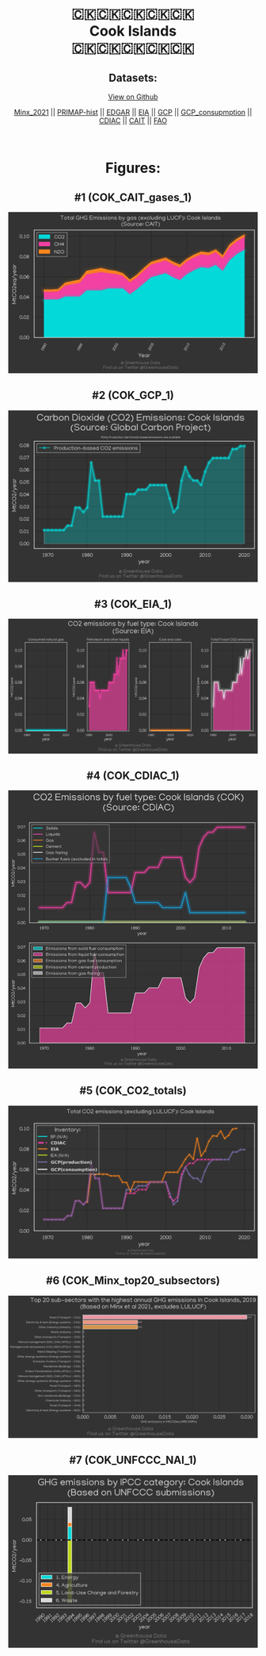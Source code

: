 
<center>
<h1 align="center">
🇨🇰🇨🇰🇨🇰🇨🇰🇨🇰
<br>
Cook Islands
<br>
🇨🇰🇨🇰🇨🇰🇨🇰🇨🇰
</h1>
<h2>Datasets:</h2>
<p><a href="https://github.com/dquintani/GreenhouseData/tree/master/country_data/COK_Cook Islands/data">View on Github</a>
<br></p><p><a href="data/COK_Minx_2021.csv">Minx_2021</a> || <a href="data/COK_PRIMAP-hist.csv">PRIMAP-hist</a> || <a href="data/COK_EDGAR.csv">EDGAR</a> || <a href="data/COK_EIA.csv">EIA</a> || <a href="data/COK_GCP.csv">GCP</a> || <a href="data/COK_GCP_consupmption.csv">GCP_consupmption</a> || <a href="data/COK_CDIAC.csv">CDIAC</a> || <a href="data/COK_CAIT.csv">CAIT</a> || <a href="data/COK_FAO.csv">FAO</a></p><p><br></p>
<h1>Figures:</h1><h2>#1 (COK_CAIT_gases_1)</h2>
<p><img alt="" src="figures/COK_CAIT_gases_1.png" /></p><h2>#2 (COK_GCP_1)</h2>
<p><img alt="" src="figures/COK_GCP_1.png" /></p><h2>#3 (COK_EIA_1)</h2>
<p><img alt="" src="figures/COK_EIA_1.png" /></p><h2>#4 (COK_CDIAC_1)</h2>
<p><img alt="" src="figures/COK_CDIAC_1.png" /></p><h2>#5 (COK_CO2_totals)</h2>
<p><img alt="" src="figures/COK_CO2_totals.png" /></p><h2>#6 (COK_Minx_top20_subsectors)</h2>
<p><img alt="" src="figures/COK_Minx_top20_subsectors.png" /></p><h2>#7 (COK_UNFCCC_NAI_1)</h2>
<p><img alt="" src="figures/COK_UNFCCC_NAI_1.png" /></p>